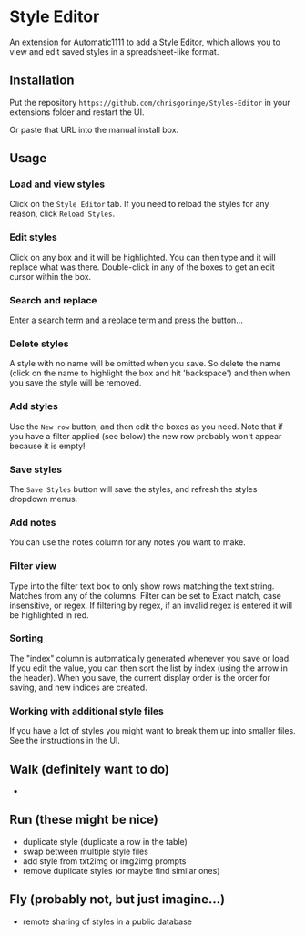 # Style Editor

An extension for Automatic1111 to add a Style Editor, which allows you to view and edit saved styles in a spreadsheet-like format. 

## Installation

Put the repository `https://github.com/chrisgoringe/Styles-Editor` in your extensions folder and restart the UI.

Or paste that URL into the manual install box.

## Usage

### Load and view styles
Click on the `Style Editor` tab. If you need to reload the styles for any reason,  click `Reload Styles`.

### Edit styles
Click on any box and it will be highlighted. You can then type and it will replace what was there.
Double-click in any of the boxes to get an edit cursor within the box.

### Search and replace
Enter a search term and a replace term and press the button...

### Delete styles
A style with no name will be omitted when you save. So delete the name (click on the name to highlight the box and hit 'backspace') and then when you save the style will be removed.

### Add styles
Use the `New row` button, and then edit the boxes as you need. Note that if you have a filter applied (see below) the new row probably won't appear because it is empty!

### Save styles
The `Save Styles` button will save the styles, and refresh the styles dropdown menus.

### Add notes
You can use the notes column for any notes you want to make.

### Filter view
Type into the filter text box to only show rows matching the text string. Matches from any of the columns. Filter can be set to Exact match, case insensitive, or regex.
If filtering by regex, if an invalid regex is entered it will be highlighted in red.

### Sorting
The "index" column is automatically generated whenever you save or load. If you edit the value, you can then sort the list by index (using the arrow in the header). When you save, the current display order is the order for saving, and new indices are created.

### Working with additional style files
If you have a lot of styles you might want to break them up into smaller files. See the instructions in the UI.

## Walk (definitely want to do)
- 

## Run (these might be nice)
- duplicate style (duplicate a row in the table)
- swap between multiple style files
- add style from txt2img or img2img prompts
- remove duplicate styles (or maybe find similar ones)

## Fly (probably not, but just imagine...)
- remote sharing of styles in a public database

